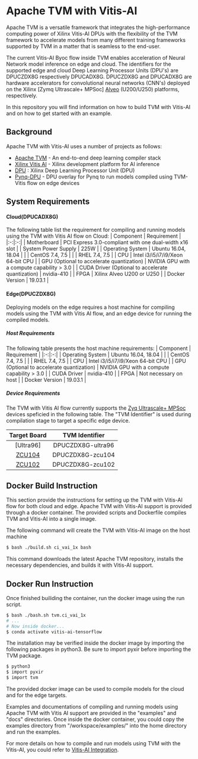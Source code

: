 # Apache TVM with Vitis-AI

Apache TVM is a versatile framework that integrates the high-performance computing power of Xilinx Vitis-AI DPUs with the flexibility of the TVM framework to accelerate models from many different training frameworks supported by TVM in a matter that is seamless to the end-user. 

The current Vitis-AI Byoc flow inside TVM enables acceleration of Neural Network model inference on edge and cloud. The identifiers for the supported edge and cloud Deep Learning Processor Units (DPU's) are DPUCZDX8G respectively DPUCADX8G. DPUCZDX8G and DPUCADX8G are hardware accelerators for convolutional neural networks (CNN's) deployed on the Xilinx [Zymq Ultrascale+ MPSoc] [Alveo] (U200/U250) platforms, respectively.

In this repository you will find information on how to build TVM with Vitis-AI and on how to get started with an example.

## Background 

Apache TVM with Vitis-AI uses a number of projects as follows: 
* [Apache TVM] - An end-to-end deep learning compiler stack
* [Xilinx Vitis AI] - Xilinx development platform for AI inference
* [DPU] :  Xilinx Deep Learning Processor Unit (DPU)
* [Pynq-DPU] - DPU overlay for Pynq to run models compiled using TVM-Vitis flow on edge devices





## System Requirements
#### Cloud(DPUCADX8G)
The following table list the requirement for compiling and running models using the TVM with Vitis AI flow on Cloud:
| Component  | Requirement  |
|:-:|:-:|
|  Motherboard | PCI Express 3.0-compliant with one dual-width x16 slot  |
|  System Power Supply | 225W  |
| Operating System  | Ubuntu 16.04, 18.04  |
|   | CentOS 7.4, 7.5  |
|   | RHEL 7.4, 7.5  |
| CPU  | Intel i3/i5/i7/i9/Xeon 64-bit CPU   |
| GPU (Optional to accelerate quantization)  |  NVIDIA GPU with a compute capability > 3.0 |
| CUDA Driver (Optional to accelerate quantization)  | nvidia-410  |
| FPGA  | Xilinx Alveo U200 or U250  |
| Docker Version  |  19.03.1 |
#### Edge(DPUCZDX8G)
Deploying models on the edge requires a host machine for compiling models using the TVM with Vitis AI flow, and an edge device for running the compiled models. 

##### Host Requirements 
The following table presents the host machine requirements:
| Component  | Requirement  |
|:-:|:-:|
| Operating System  |  Ubuntu 16.04, 18.04 |
|   | CentOS 7.4, 7.5  |
|   | RHEL 7.4, 7.5  |
| CPU  | Intel i3/i5/i7/i9/Xeon 64-bit CPU  |
| GPU (Optional to accelerate quantization) | NVIDIA GPU with a compute capability > 3.0  |
| CUDA Driver  |  nvidia-410 |
| FPGA  |  Not necessary on host |
| Docker Version  |  19.03.1 |

##### Device Requirements
The TVM with Vitis AI flow currently supports the [Zyq Ultrascale+ MPSoc] devices speficied in the following table. The "TVM Identifier" is used during compilation stage to target a specific edge device.

| Target Board  | TVM Identifier|
|:-:|:-:|
| [Ultra96]  | DPUCZDX8G-ultra96 |
| [ZCU104]  | DPUCZDX8G-zcu104  |
| [ZCU102]  | DPUCZDX8G-zcu102  |


## Docker Build Instruction
This section provide the instructions for setting up the TVM with Vitis-AI flow for both cloud and edge. Apache TVM with Vitis-AI support is provided through a docker container. The provided scripts and Dockerfile compiles TVM and Vitis-AI into a single image.

The following command will create the TVM with Vitis-AI image on the host machine

```sh
$ bash ./build.sh ci_vai_1x bash
```
This command downloads the latest Apache TVM repository, installs the necessary dependencies, and builds it with Vitis-AI support.

## Docker Run Instruction

Once finished builiding the container, run the docker image using the run script.
```sh
$ bash ./bash.sh tvm.ci_vai_1x
# ...
# Now inside docker...
$ conda activate vitis-ai-tensorflow
```
The installation may be verified inside the docker image by importing the following packages in python3. Be sure to import pyxir before importing the TVM package.

```sh
$ python3
$ import pyxir
$ import tvm
```
The provided docker image can be used to compile models for the cloud and for the edge targets. 


Examples and documentations of compiling and running models using Apache TVM with Vitis AI support are provided in the "examples" and "docs" directories. Once inside the docker container, you could copy the examples directory from "/workspace/examples/" into the home directory and run the examples.

For more details on how to compile and run models using TVM with the Vitis-AI, you could refer to [Vitis-AI Integration].


[//]: # (These are reference links used in the body of this note and get stripped out when the markdown processor does its job.)

   [Apache TVM]: https://tvm.apache.org/
   [Xilinx Vitis AI]: https://www.xilinx.com/products/design-tools/vitis/vitis-ai.html
   [DPU]: https://www.xilinx.com/products/intellectual-property/dpu.html
   [Pynq-DPU]: https://github.com/Xilinx/DPU-PYNQ 
   [ZCU104]: https://www.xilinx.com/products/boards-and-kits/zcu104.html
   [Ulra96]: https://www.xilinx.com/products/boards-and-kits/1-vad4rl.html
   [ZCU102]: https://www.xilinx.com/products/boards-and-kits/ek-u1-zcu102-g.html
   [Alveo]: https://www.xilinx.com/products/boards-and-kits/alveo.html
   [Alveo Setup]: https://github.com/Xilinx/Vitis-AI/tree/master/alveo
   [Vitis-AI Integration]: https://github.com/apache/incubator-tvm/blob/main/docs/deploy/vitis_ai.rst
   [Zyq Ultrascale+ MPSoc]: https://www.xilinx.com/products/silicon-devices/soc/zynq-ultrascale-mpsoc.html
